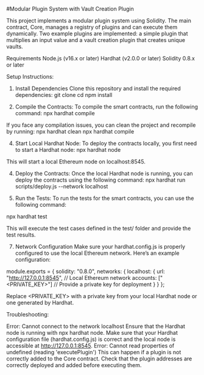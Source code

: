 #Modular Plugin System with Vault Creation Plugin

This project implements a modular plugin system using Solidity. The main contract, Core, manages a registry of plugins and can execute them dynamically. Two example plugins are implemented: a simple plugin that multiplies an input value and a vault creation plugin that creates unique vaults.

Requirements
Node.js (v16.x or later)
Hardhat (v2.0.0 or later)
Solidity 0.8.x or later

Setup Instructions:
1. Install Dependencies
Clone this repository and install the required dependencies:
git clone <repository-url>
cd <project-directory>
npm install

2. Compile the Contracts:
To compile the smart contracts, run the following command:
npx hardhat compile

If you face any compilation issues, you can clean the project and recompile by running:
npx hardhat clean
npx hardhat compile

4. Start Local Hardhat Node:
To deploy the contracts locally, you first need to start a Hardhat node:
npx hardhat node

This will start a local Ethereum node on localhost:8545.

4. Deploy the Contracts:
Once the local Hardhat node is running, you can deploy the contracts using the following command:
npx hardhat run scripts/deploy.js --network localhost

5. Run the Tests:
To run the tests for the smart contracts, you can use the following command:

npx hardhat test

This will execute the test cases defined in the test/ folder and provide the test results.

7. Network Configuration
Make sure your hardhat.config.js is properly configured to use the local Ethereum network. Here’s an example configuration:

module.exports = {
  solidity: "0.8.0",
  networks: {
    localhost: {
      url: "http://127.0.0.1:8545",  // Local Ethereum network
      accounts: ["<PRIVATE_KEY>"]     // Provide a private key for deployment
    }
  }
};

Replace <PRIVATE_KEY> with a private key from your local Hardhat node or one generated by Hardhat.

Troubleshooting:

Error: Cannot connect to the network localhost
Ensure that the Hardhat node is running with npx hardhat node.
Make sure that your Hardhat configuration file (hardhat.config.js) is correct and the local node is accessible at http://127.0.0.1:8545.
Error: Cannot read properties of undefined (reading 'executePlugin')
This can happen if a plugin is not correctly added to the Core contract. Check that the plugin addresses are correctly deployed and added before executing them.

